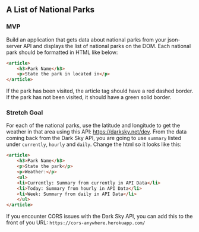 ## A List of National Parks

### MVP

Build an application that gets data about national parks from your json-server API and displays the list of national parks on the DOM. Each national park should be formatted in HTML like below:

```html
<article>
    <h3>Park Name</h3>
    <p>State the park in located in</p>
</article>
```
If the park has been visited, the article tag should have a red dashed border. If the park has not been visited, it should have a green solid border.

### Stretch Goal

For each of the national parks, use the latitude and longitude to get the weather in that area using this API: https://darksky.net/dev. From the data coming back from the Dark Sky API, you are going to use `summary` listed under `currently`, `hourly` and `daily`. Change the html so it looks like this:

```html
<article>
    <h3>Park Name</h3>
    <p>State the park</p>
    <p>Weather:</p>
    <ul>
    <li>Currently: Summary from currently in API Data</li>
    <li>Today: Summary from hourly in API Data</li>
    <li>Week: Summary from daily in API Data</li>
    </ul>
</article>
```

If you encounter CORS issues with the Dark Sky API, you can add this to the front of you URL: `https://cors-anywhere.herokuapp.com/`
